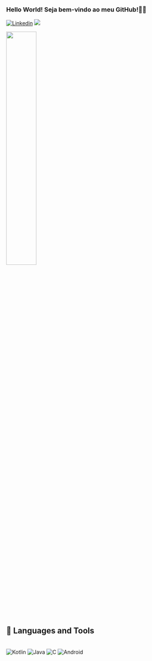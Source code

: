 
### Hello World! Seja bem-vindo ao meu GitHub!👋👋

[![Linkedin](https://img.shields.io/badge/LinkedIn-0077B5?style=for-the-badge&logo=linkedin&logoColor=white)](https://www.linkedin.com/in/felipe-amaral-b51a4529a/)
 <a href ="mailto:felipe.medeiros111099@gmail.com"><img src="https://img.shields.io/badge/-Gmail-%23333?style=for-the-badge&logo=gmail&logoColor=white" target="_blank" ></a>

<img width="40%" src="https://github-readme-stats.vercel.app/api/top-langs/?username=felipeAmaral7&hide_progress=true&theme=aura">

## &#X1F680; Languages and Tools
  
<div styLe="display: inline_block"><br/>
  <img align="center" alt="Kotlin" src="https://img.shields.io/badge/kotlin-9721b5?style=for-the-badge&logo=kotlin&logoColor=white" />
  <img align="center" alt="Java" src="https://img.shields.io/badge/Java-ED8B00?style=for-the-badge&logo=openjdk&logoColor=white" />
  <img align="center" alt="C" src="https://img.shields.io/badge/C-00599C?style=for-the-badge&logo=c&logoColor=white" />
  <img align="center" alt="Android" src="https://img.shields.io/badge/gradle-1dcf17?style=for-the-badge&logo=gradle&logoColor=white" />
 
</div>
